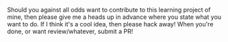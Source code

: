 Should you against all odds want to contribute to this learning project of mine, then please give me a heads up in advance where you state what you want to do. If I think it's a cool idea, then please hack away! When you're done, or want review/whatever, submit a PR!
